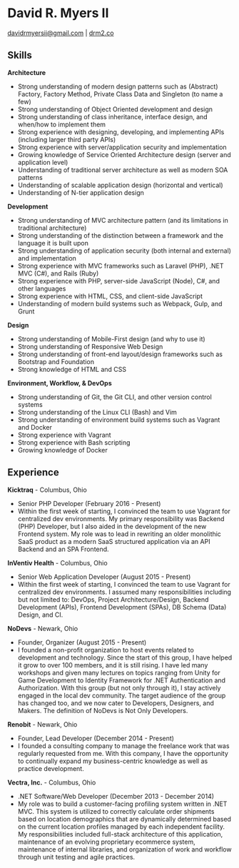 # David R. Myers II

[davidrmyersii@gmail.com](mailto:davidrmyersii@gmail.com) | [drm2.co](https://drm2.co)


## Skills

**Architecture**

- Strong understanding of modern design patterns such as (Abstract) Factory, Factory Method, Private Class Data and Singleton (to name a few)
- Strong understanding of Object Oriented development and design
- Strong understanding of class inheritance, interface design, and when/how to implement them
- Strong experience with designing, developing, and implementing APIs (including larger third party APIs)
- Strong experience with server/application security and implementation
- Growing knowledge of Service Oriented Architecture design (server and application level)
- Understanding of traditional server architecture as well as modern SOA patterns
- Understanding of scalable application design (horizontal and vertical)
- Understanding of N-tier application design

**Development**

- Strong understanding of MVC architecture pattern (and its limitations in traditional architecture)
- Strong understanding of the distinction between a framework and the language it is built upon
- Strong understanding of application security (both internal and external) and implementation
- Strong experience with MVC frameworks such as Laravel (PHP), .NET MVC (C#), and Rails (Ruby)
- Strong experience with PHP, server-side JavaScript (Node), C#, and other languages
- Strong experience with HTML, CSS, and client-side JavaScript
- Understanding of modern build systems such as Webpack, Gulp, and Grunt

**Design**

- Strong understanding of Mobile-First design (and why to use it)
- Strong understanding of Responsive Web Design
- Strong understanding of front-end layout/design frameworks such as Bootstrap and Foundation
- Strong knowledge of HTML and CSS

**Environment, Workflow, & DevOps**

- Strong understanding of Git, the Git CLI, and other version control systems
- Strong understanding of the Linux CLI (Bash) and Vim
- Strong understanding of environment build systems such as Vagrant and Docker
- Strong experience with Vagrant
- Strong experience with Bash scripting
- Growing knowledge of Docker

## Experience

**Kicktraq** - Columbus, Ohio

- Senior PHP Developer (February 2016 - Present)
- Within the first week of starting, I convinced the team to use Vagrant for centralized dev environments. My primary responsibility was Backend (PHP) Developer, but I also aided in the development of the new Frontend system. My role was to lead in rewriting an older monolithic SaaS product as a modern SaaS structured application via an API Backend and an SPA Frontend.

**InVentiv Health** - Columbus, Ohio

- Senior Web Application Developer (August 2015 - Present)
- Within the first week of starting, I convinced the team to use Vagrant for centralized dev environments. I assumed many responsibilities including but not limited to: DevOps, Project Architecture/Design, Backend Development (APIs), Frontend Development (SPAs), DB Schema (Data) Design, and CI.

**NoDevs** - Newark, Ohio

- Founder, Organizer (August 2015 - Present)
- I founded a non-profit organization to host events related to development and technology. Since the start of this group, I have helped it grow to over 100 members, and it is still rising. I have led many workshops and given many lectures on topics ranging from Unity for Game Development to Identity Framework for .NET Authentication and Authorization. With this group (but not only through it), I stay actively engaged in the local dev community. The target audience of the group has changed too, and we now cater to Developers, Designers, and Makers. The definition of NoDevs is Not Only Developers.

**Renobit** - Newark, Ohio

- Founder, Lead Developer (December 2014 - Present)
- I founded a consulting company to manage the freelance work that was regularly requested from me. With this company, I have the opportunity to continually expand my business-centric knowledge as well as practice development.

**Vectra, Inc.** - Columbus, Ohio

- .NET Software/Web Developer (December 2013 - December 2014)
- My role was to build a customer-facing profiling system written in .NET MVC. This system is utilized to correctly calculate order shipments based on location demographics that are dynamically determined based on the current location profiles managed by each independent facility. My responsibilities included full-stack architecture of this application, maintenance of an evolving proprietary ecommerce system, maintenance of internal libraries, and organization of work and workflow through unit testing and agile practices.
